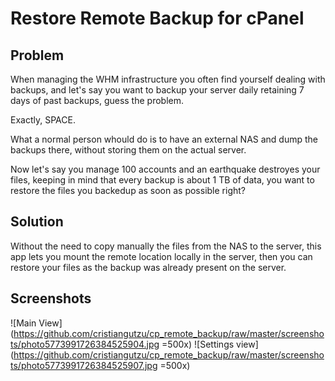 # Restore Remote Backup for cPanel

## Problem

When managing the WHM infrastructure you often find yourself dealing with backups, and let's say you want to backup your server daily retaining 7 days of past backups, guess the problem.

Exactly, SPACE.

What a normal person whould do is to have an external NAS and dump the backups there, without storing them on the actual server.

Now let's say you manage 100 accounts and an earthquake destroyes your files, keeping in mind that every backup is about 1 TB of data, you want to restore the files you backedup as soon as possible right?

## Solution


Without the need to copy manually the files from the NAS to the server, this app lets you mount the remote location locally in the server, then you can restore your files as the backup was already present on the server.


## Screenshots

![Main View](https://github.com/cristiangutzu/cp_remote_backup/raw/master/screenshots/photo5773991726384525904.jpg =500x)
![Settings view](https://github.com/cristiangutzu/cp_remote_backup/raw/master/screenshots/photo5773991726384525907.jpg =500x)
